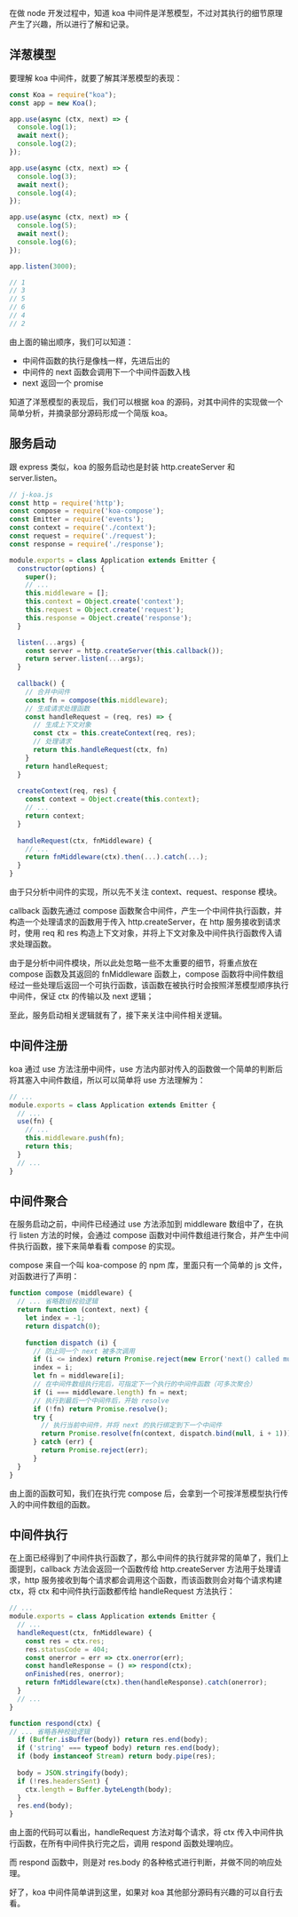 在做 node 开发过程中，知道 koa 中间件是洋葱模型，不过对其执行的细节原理产生了兴趣，所以进行了解和记录。

## 洋葱模型

要理解 koa 中间件，就要了解其洋葱模型的表现：

```javascript
const Koa = require("koa");
const app = new Koa();

app.use(async (ctx, next) => {
  console.log(1);
  await next();
  console.log(2);
});

app.use(async (ctx, next) => {
  console.log(3);
  await next();
  console.log(4);
});

app.use(async (ctx, next) => {
  console.log(5);
  await next();
  console.log(6);
});

app.listen(3000);

// 1
// 3
// 5
// 6
// 4
// 2
```

由上面的输出顺序，我们可以知道：

- 中间件函数的执行是像栈一样，先进后出的
- 中间件的 next 函数会调用下一个中间件函数入栈
- next 返回一个 promise

知道了洋葱模型的表现后，我们可以根据 koa 的源码，对其中间件的实现做一个简单分析，并摘录部分源码形成一个简版 koa。

## 服务启动

跟 express 类似，koa 的服务启动也是封装 http.createServer 和 server.listen。

```javascript
// j-koa.js
const http = require('http');
const compose = require('koa-compose');
const Emitter = require('events');
const context = require('./context');
const request = require('./request'); 
const response = require('./response');

module.exports = class Application extends Emitter {
  constructor(options) {
    super();
    // ...
    this.middleware = [];
    this.context = Object.create('context'); 
    this.request = Object.create('request'); 
    this.response = Object.create('response');
  }

  listen(...args) {
    const server = http.createServer(this.callback());
    return server.listen(...args);
  }
  
  callback() {
    // 合并中间件
    const fn = compose(this.middleware);
    // 生成请求处理函数
    const handleRequest = (req, res) => {
      // 生成上下文对象
      const ctx = this.createContext(req, res);
      // 处理请求
      return this.handleRequest(ctx, fn)
    }
    return handleRequest;
  }
  
  createContext(req, res) {
    const context = Object.create(this.context);
    // ...
    return context;
  }
  
  handleRequest(ctx, fnMiddleware) {
    // ...
    return fnMiddleware(ctx).then(...).catch(...);
  }
}
```

由于只分析中间件的实现，所以先不关注 context、request、response 模块。

callback 函数先通过 compose 函数聚合中间件，产生一个中间件执行函数，并构造一个处理请求的函数用于传入 http.createServer，在 http 服务接收到请求时，使用 req 和 res 构造上下文对象，并将上下文对象及中间件执行函数传入请求处理函数。

由于是分析中间件模块，所以此处忽略一些不太重要的细节，将重点放在 compose 函数及其返回的 fnMiddleware 函数上，compose 函数将中间件数组经过一些处理后返回一个可执行函数，该函数在被执行时会按照洋葱模型顺序执行中间件，保证 ctx 的传输以及 next 逻辑；

至此，服务启动相关逻辑就有了，接下来关注中间件相关逻辑。

## 中间件注册

koa 通过 use 方法注册中间件，use 方法内部对传入的函数做一个简单的判断后将其塞入中间件数组，所以可以简单将 use 方法理解为：

```javascript
// ...
module.exports = class Application extends Emitter {
  // ...
  use(fn) {
    // ...
    this.middleware.push(fn);
    return this;
  }
  // ...
}
```

## 中间件聚合

在服务启动之前，中间件已经通过 use 方法添加到 middleware 数组中了，在执行 listen 方法的时候，会通过 compose 函数对中间件数组进行聚合，并产生中间件执行函数，接下来简单看看 compose 的实现。

compose 来自一个叫 koa-compose 的 npm 库，里面只有一个简单的 js 文件，对函数进行了声明：

```javascript
function compose (middleware) {
  // ... 省略数组校验逻辑
  return function (context, next) {
    let index = -1;
    return dispatch(0);
    
    function dispatch (i) {
      // 防止同一个 next 被多次调用
      if (i <= index) return Promise.reject(new Error('next() called multiple times'));
      index = i;
      let fn = middleware[i];
      // 在中间件数组执行完后，可指定下一个执行的中间件函数（可多次聚合）
      if (i === middleware.length) fn = next;
      // 执行到最后一个中间件后，开始 resolve
      if (!fn) return Promise.resolve();
      try {
        // 执行当前中间件，并将 next 的执行绑定到下一个中间件
        return Promise.resolve(fn(context, dispatch.bind(null, i + 1)));
      } catch (err) {
        return Promise.reject(err);
      }
  }
}
```

由上面的函数可知，我们在执行完 compose 后，会拿到一个可按洋葱模型执行传入的中间件数组的函数。

## 中间件执行

在上面已经得到了中间件执行函数了，那么中间件的执行就非常的简单了，我们上面提到，callback 方法会返回一个函数传给 http.createServer 方法用于处理请求，http 服务接收到每个请求都会调用这个函数，而该函数则会对每个请求构建 ctx，将 ctx 和中间件执行函数都传给 handleRequest 方法执行：

```javascript
// ...
module.exports = class Application extends Emitter {
  // ...
  handleRequest(ctx, fnMiddleware) {
    const res = ctx.res;
    res.statusCode = 404;
    const onerror = err => ctx.onerror(err);
    const handleResponse = () => respond(ctx);
    onFinished(res, onerror);
    return fnMiddleware(ctx).then(handleResponse).catch(onerror);
  }
  // ...
}

function respond(ctx) {
// ... 省略各种校验逻辑
  if (Buffer.isBuffer(body)) return res.end(body);
  if ('string' === typeof body) return res.end(body);
  if (body instanceof Stream) return body.pipe(res);
  
  body = JSON.stringify(body);
  if (!res.headersSent) {
    ctx.length = Buffer.byteLength(body);
  }
  res.end(body);
}
```

由上面的代码可以看出，handleRequest 方法对每个请求，将 ctx 传入中间件执行函数，在所有中间件执行完之后，调用 respond 函数处理响应。

而 respond 函数中，则是对 res.body 的各种格式进行判断，并做不同的响应处理。

好了，koa 中间件简单讲到这里，如果对 koa 其他部分源码有兴趣的可以自行去看。